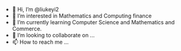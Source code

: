 - 👋 Hi, I’m @liukeyi2
- 👀 I’m interested in Mathematics and Computing finance
- 🌱 I’m currently learning Computer Science and Mathematics and Commerce.
- 💞️ I’m looking to collaborate on ...
- 📫 How to reach me ...

<!---
liukeyi2/liukeyi2 is a ✨ special ✨ repository because its `README.md` (this file) appears on your GitHub profile.
You can click the Preview link to take a look at your changes.
--->
